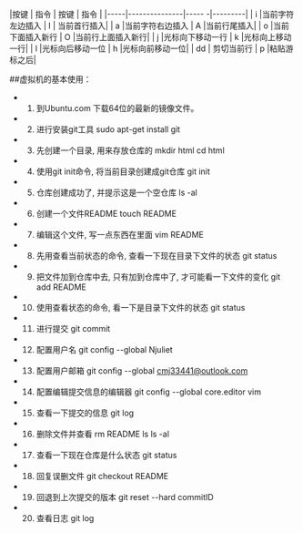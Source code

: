|按键  |	    指令     |	按键  | 	指令  |
|-----|---------------|----- -|---------|
| i 	|当前字符左边插入 |	   I  | 当前首行插入|
| a 	|当前字符右边插入 |    A  |当前行尾插入|
| o 	|当前下面插入新行 |	   O  |当前行上面插入新行|
| j 	|光标向下移动一行 |    k  |光标向上移动一行|
| l 	|光标向后移动一位 |	   h  |光标向前移动一位|
| dd  |	剪切当前行     |    p  |粘贴游标之后|

##虚拟机的基本使用：
* 1. 到Ubuntu.com 下载64位的最新的镜像文件。
* 2. 进行安装git工具 sudo apt-get install git
* 3. 先创建一个目录, 用来存放仓库的  mkdir html  cd html
* 4. 使用git init命令, 将当前目录创建成git仓库  git init
* 5. 仓库创建成功了, 并提示这是一个空仓库 ls -al
* 6. 创建一个文件README touch README
* 7. 编辑这个文件, 写一点东西在里面 vim README
* 8. 先用查看当前状态的命令, 查看一下现在目录下文件的状态 git status
* 9. 把文件加到仓库中去, 只有加到仓库中了, 才可能看一下文件的变化 git add README
* 10. 使用查看状态的命令, 看一下是目录下文件的状态 git status
* 11. 进行提交 git commit
* 12. 配置用户名 git config --global Njuliet
* 13. 配置用户邮箱 git config --global cmj33441@outlook.com
* 14. 配置编辑提交信息的编辑器 git config --global core.editor vim
* 15. 查看一下提交的信息 git log
* 16. 删除文件并查看 rm README ls ls -al
* 17. 查看一下现在仓库是什么状态 git status
* 18. 回复误删文件 git checkout README
* 19. 回退到上次提交的版本 git reset --hard commitID
* 20. 查看日志 git log
